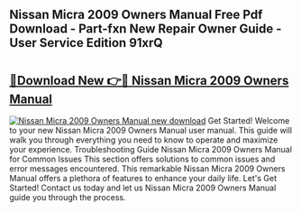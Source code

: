 ## Nissan Micra 2009 Owners Manual Free Pdf Download - Part-fxn New Repair Owner Guide - User Service Edition 91xrQ

# <h2><a href="http://cf20365.oget.top/?id=Nissan+Micra+2009+Owners+Manual">🔗Download New 👉🔴 Nissan Micra 2009 Owners Manual</a></h2>

[![Nissan Micra 2009 Owners Manual new download](https://i.imgur.com/5g1atiW.png)](http://cf20365.oget.top/?id=Nissan+Micra+2009+Owners+Manual)
Get Started! Welcome to your new Nissan Micra 2009 Owners Manual user manual. This guide will walk you through everything you need to know to operate and maximize your experience. Troubleshooting Guide Nissan Micra 2009 Owners Manual for Common Issues This section offers solutions to common issues and error messages encountered. This remarkable Nissan Micra 2009 Owners Manual offers a plethora of features to enhance your daily life. Let's Get Started! Contact us today and let us Nissan Micra 2009 Owners Manual guide you through the process.

